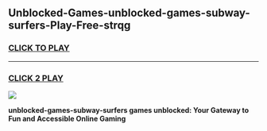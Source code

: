 
## Unblocked-Games-unblocked-games-subway-surfers-Play-Free-strqg
<h3>
<a href="https://premium76.site?title=unblocked-games-subway-surfers&ref=22A">CLICK TO PLAY</a></h3>
<hr>

<h3>
<a href="https://premium76.site?title=unblocked-games-subway-surfers&ref=22A">CLICK 2 PLAY</a>
  
</h3>

<a href="https://premium76.site?title=unblocked-games-subway-surfers&ref=22A"><img src="https://clearcache.store/games.png"></a>


**unblocked-games-subway-surfers games unblocked: Your Gateway to Fun and Accessible Online Gaming**
